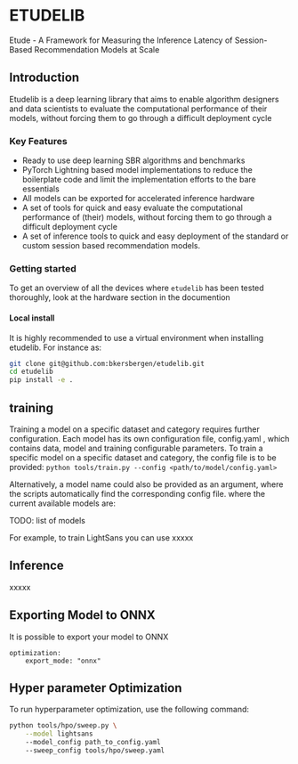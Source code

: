 # ETUDELIB

Etude - A Framework for Measuring the Inference Latency of Session-Based Recommendation Models at Scale


## Introduction
Etudelib is a deep learning library that aims to enable algorithm designers and data scientists to evaluate the computational performance of their models, without forcing them to go through a difficult deployment cycle

### Key Features
* Ready to use deep learning SBR algorithms and benchmarks
* PyTorch Lightning based model implementations to reduce the boilerplate code and limit the implementation efforts to the bare essentials
* All models can be exported for accelerated inference hardware
* A set of tools for quick and easy evaluate the computational performance of (their) models, without forcing them to go through a difficult deployment cycle
* A set of inference tools to quick and easy deployment of the standard or custom session based recommendation models.

### Getting started
To get an overview of all the devices where `etudelib` has been tested thoroughly, look at the hardware section in the documention

#### Local install
It is highly recommended to use a virtual environment when installing etudelib. For instance as:

```bash
git clone git@github.com:bkersbergen/etudelib.git
cd etudelib
pip install -e .
```



## training 

Training a model on a specific dataset and category requires further configuration. Each model has its own configuration file, config.yaml , which contains data, model and training configurable parameters. To train a specific model on a specific dataset and category, the config file is to be provided:
`python tools/train.py --config <path/to/model/config.yaml>`

Alternatively, a model name could also be provided as an argument, where the scripts automatically find the corresponding config file.
where the current available models are:

TODO: list of models


For example, to train LightSans you can use
xxxxx


## Inference
xxxxx


## Exporting Model to ONNX
It is possible to export your model to ONNX 
```
optimization:
    export_mode: "onnx"
```

## Hyper parameter Optimization
To run hyperparameter optimization, use the following command:

```bash
python tools/hpo/sweep.py \
    --model lightsans
    --model_config path_to_config.yaml
    --sweep_config tools/hpo/sweep.yaml
```


